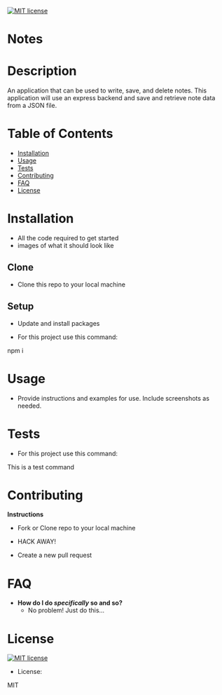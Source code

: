 

<p><a href="https://lbesson.mit-license.org/"><img src="https://img.shields.io/badge/License-MIT-blue.svg" alt="MIT license"></a></p>

# Notes

<h1>Description</h1>

An application that can be used to write, save, and delete notes. This application will use an express backend and save and retrieve note data from a JSON file.
<h1>Table of Contents</h1>

<ul>
<li><a href="#installation">Installation</a></li>
<li><a href="#usage">Usage</a></li>
<li><a href="#tests">Tests</a></li>
<li><a href="#contributing">Contributing</a></li>
<li><a href="#FAQ">FAQ</a></li>
<li><a href="#license">License</a></li>
</ul>

<h1>Installation</h1>

<ul>
<li>All the code required to get started</li>
<li>images of what it should look like</li>
</ul>
<h2>Clone</h2>
<ul>
<li>Clone this repo to your local machine</li>
</ul>
<h2>Setup</h2>
<ul>
<li>Update and install packages</li>
</ul>

<ul>
<li>For this project use this command:</li>
</ul>
npm i
<h1>Usage</h1>

* Provide instructions and examples for use. Include screenshots as needed.
<h1>Tests</h1>

<ul>
<li>For this project use this command:</li>
</ul>
This is a test command
<h1>Contributing</h1>

<p><strong>Instructions</strong></p>
<ul>
<li>
<p>Fork or Clone repo to your local machine</p>
</li>
<li>
<p>HACK AWAY!</p>
</li>
<li>
<p>Create a new pull request</p>
</li>
</ul>

<h1>FAQ</h1>

<ul>
<li><strong>How do I do <em>specifically</em> so and so?</strong>
<ul>
<li>No problem! Just do this...</li>
</ul>
</li>
</ul>

<h1>License</h1>

<p><a href="https://lbesson.mit-license.org/"><img src="https://img.shields.io/badge/License-MIT-blue.svg" alt="MIT license"></a></p>

<ul>
<li>License:</li>
</ul>

MIT
